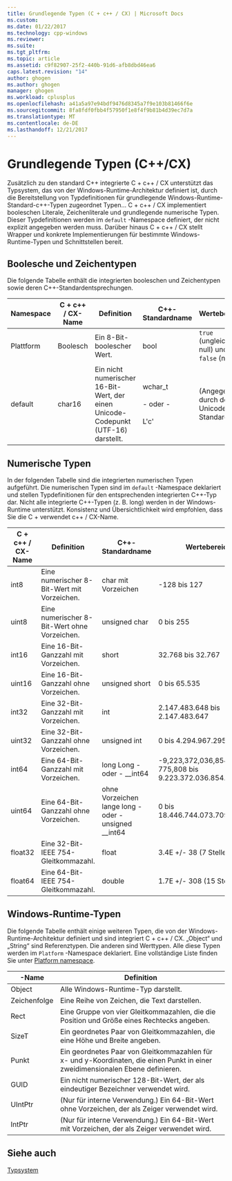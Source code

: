 ```yaml
---
title: Grundlegende Typen (C + c++ / CX) | Microsoft Docs
ms.custom: 
ms.date: 01/22/2017
ms.technology: cpp-windows
ms.reviewer: 
ms.suite: 
ms.tgt_pltfrm: 
ms.topic: article
ms.assetid: c9f82907-25f2-440b-91d6-afb8dbd46ea6
caps.latest.revision: "14"
author: ghogen
ms.author: ghogen
manager: ghogen
ms.workload: cplusplus
ms.openlocfilehash: a41a5a97e94bdf9476d8345a7f9e103b81466f6e
ms.sourcegitcommit: 8fa8fdf0fbb4f57950f1e8f4f9b81b4d39ec7d7a
ms.translationtype: MT
ms.contentlocale: de-DE
ms.lasthandoff: 12/21/2017
---
```

# <a name="fundamental-types-ccx"></a>Grundlegende Typen (C++/CX)
Zusätzlich zu den standard C++ integrierte C + c++ / CX unterstützt das Typsystem, das von der Windows-Runtime-Architektur definiert ist, durch die Bereitstellung von Typdefinitionen für grundlegende Windows-Runtime-Standard-c++-Typen zugeordnet Typen... C + c++ / CX implementiert booleschen Literale, Zeichenliterale und grundlegende numerische Typen. Dieser Typdefinitionen werden im `default` -Namespace definiert, der nicht explizit angegeben werden muss. Darüber hinaus C + c++ / CX stellt Wrapper und konkrete Implementierungen für bestimmte Windows-Runtime-Typen und Schnittstellen bereit.  
  
## <a name="boolean-and-character-types"></a>Boolesche und Zeichentypen  
 Die folgende Tabelle enthält die integrierten booleschen und Zeichentypen sowie deren C++-Standardentsprechungen.  
  
|Namespace|C + c++ / CX-Name|Definition|C++-Standardname|Wertebereich|  
|---------------|-----------------------------------------------------------------------|----------------|-------------------------|---------------------|  
|Plattform|Boolesch|Ein 8-Bit-boolescher Wert.|bool|`true` (ungleich null) und `false` (null)|  
|default|char16|Ein nicht numerischer 16-Bit-Wert, der einen Unicode-Codepunkt (UTF-16) darstellt.|wchar_t<br /><br /> - oder - <br /><br /> L'c'|(Angegeben durch den Unicode-Standard)|  
  
## <a name="numeric-types"></a>Numerische Typen  
 In der folgenden Tabelle sind die integrierten numerischen Typen aufgeführt. Die numerischen Typen sind im `default` -Namespace deklariert und stellen Typdefinitionen für den entsprechenden integrierten C++-Typ dar. Nicht alle integrierte C++-Typen (z. B. long) werden in der Windows-Runtime unterstützt. Konsistenz und Übersichtlichkeit wird empfohlen, dass Sie die C + verwendet c++ / CX-Name.  
  
|C + c++ / CX-Name|Definition|C++-Standardname|Wertebereich|  
|-----------------------------------------------------------------------|----------------|-------------------------|---------------------|  
|int8|Eine numerischer 8-Bit-Wert mit Vorzeichen.|char mit Vorzeichen|-128 bis 127|  
|uint8|Eine numerischer 8-Bit-Wert ohne Vorzeichen.|unsigned char|0 bis 255|  
|int16|Eine 16-Bit-Ganzzahl mit Vorzeichen.|short|32.768 bis 32.767|  
|uint16|Eine 16-Bit-Ganzzahl ohne Vorzeichen.|unsigned short|0 bis 65.535|  
|int32|Eine 32-Bit-Ganzzahl mit Vorzeichen.|int|2.147.483.648 bis 2.147.483.647|  
|uint32|Eine 32-Bit-Ganzzahl ohne Vorzeichen.|unsigned int|0 bis 4.294.967.295|  
|int64|Eine 64-Bit-Ganzzahl mit Vorzeichen.|long Long - oder - __int64|-9,223,372,036,854, 775,808 bis 9.223.372.036.854.775.807|  
|uint64|Eine 64-Bit-Ganzzahl ohne Vorzeichen.|ohne Vorzeichen lange long - oder - unsigned __int64|0 bis 18.446.744.073.709.551.615|  
|float32|Eine 32-Bit-IEEE 754-Gleitkommazahl.|float|3.4E +/- 38 (7 Stellen)|  
|float64|Eine 64-Bit-IEEE 754-Gleitkommazahl.|double|1.7E +/- 308 (15 Stellen)|  
  
## <a name="windows-runtime-types"></a>Windows-Runtime-Typen  
 Die folgende Tabelle enthält einige weiteren Typen, die von der Windows-Runtime-Architektur definiert und sind integriert C + c++ / CX. „Object“ und „String“ sind Referenztypen. Die anderen sind Werttypen. Alle diese Typen werden im `Platform` -Namespace deklariert. Eine vollständige Liste finden Sie unter [Platform namespace](../cppcx/platform-namespace-c-cx.md).  
  
|-Name|Definition|  
|----------|----------------|  
|Object|Alle Windows-Runtime-Typ darstellt.|  
|Zeichenfolge|Eine Reihe von Zeichen, die Text darstellen.|  
|Rect|Eine Gruppe von vier Gleitkommazahlen, die die Position und Größe eines Rechtecks angeben.|  
|SizeT|Ein geordnetes Paar von Gleitkommazahlen, die eine Höhe und Breite angeben.|  
|Punkt|Ein geordnetes Paar von Gleitkommazahlen für x- und y-Koordinaten, die einen Punkt in einer zweidimensionalen Ebene definieren.|  
|GUID|Ein nicht numerischer 128-Bit-Wert, der als eindeutiger Bezeichner verwendet wird.|  
|UIntPtr|(Nur für interne Verwendung.) Ein 64-Bit-Wert ohne Vorzeichen, der als Zeiger verwendet wird.|  
|IntPtr|(Nur für interne Verwendung.)  Ein 64-Bit-Wert mit Vorzeichen, der als Zeiger verwendet wird.|  
  
## <a name="see-also"></a>Siehe auch  
 [Typsystem](../cppcx/type-system-c-cx.md)